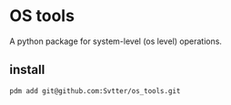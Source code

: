 # OS tools

A python package for system-level (os level) operations.

## install

`pdm add git@github.com:Svtter/os_tools.git`

